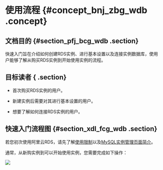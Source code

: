 # 使用流程 {#concept_bnj_zbg_wdb .concept}

## 文档目的 {#section_pfj_bcg_wdb .section}

快速入门旨在介绍如何创建RDS实例、进行基本设置以及连接实例数据库，使用户能够了解从购买RDS实例到开始使用实例的流程。

## 目标读者 { .section}

-   首次购买RDS实例的用户。

-   新建实例后需要对其进行基本设置的用户。

-   想要了解如何连接RDS实例的用户。


## 快速入门流程图 {#section_xdl_fcg_wdb .section}

若您初次使用阿里云RDS，请先了解[使用限制](../intl.zh-CN/快速入门MySQL版/使用限制.md#)以及[MySQL实例管理页面简介](../intl.zh-CN/用户指南/控制台介绍/MySQL实例管理页面简介.md#)。

通常，从新购实例到可以开始使用实例，您需要完成如下操作：

![](http://static-aliyun-doc.oss-cn-hangzhou.aliyuncs.com/assets/img/7845/2954_zh-CN.png)

